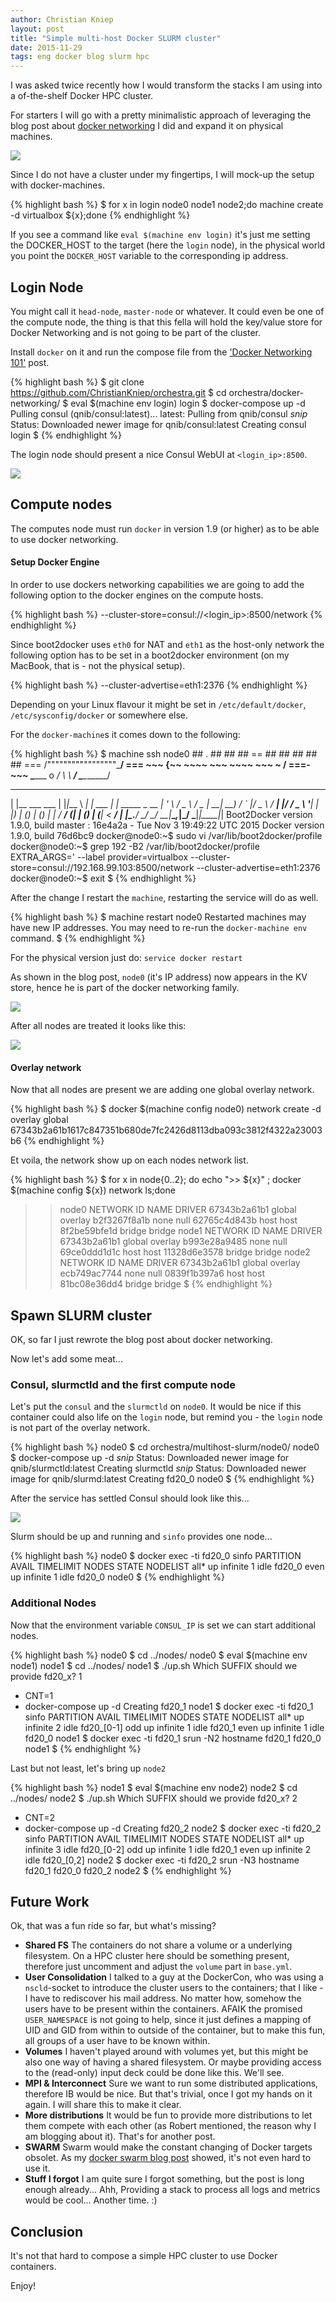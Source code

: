 ```yaml
---
author: Christian Kniep
layout: post
title: "Simple multi-host Docker SLURM cluster"
date: 2015-11-29
tags: eng docker blog slurm hpc
---
```


I was asked twice recently how I would transform the stacks I am using into a of-the-shelf Docker HPC cluster.

For starters I will go with a pretty minimalistic approach of leveraging the blog post about [docker networking](http://qnib.org/2015/11/18/docker-networking/) I did and expand it on physical machines.

![](/pics/2015-11-29/multi_host.png)

Since I do not have a cluster under my fingertips, I will mock-up the setup with docker-machines.

{% highlight bash %}
$ for x in login node0 node1 node2;do machine create -d virtualbox ${x};done
{% endhighlight %}

If you see a command like `eval $(machine env login)` it's just me setting the DOCKER_HOST to the target (here the `login` node), in the physical world you point the `DOCKER_HOST` variable to the corresponding ip address.

## Login Node

You might call it `head-node`, `master-node` or whatever. It could even be one of the compute node, the thing is that this fella will hold the key/value store for Docker Networking and is not going to be part of the cluster.

Install `docker` on it and run the compose file from the ['Docker Networking 101'](http://qnib.org/2015/11/18/docker-networking/) post.


{% highlight bash %}
$ git clone https://github.com/ChristianKniep/orchestra.git
$ cd orchestra/docker-networking/
$ eval $(machine env login)
login $ docker-compose up -d
Pulling consul (qnib/consul:latest)...
latest: Pulling from qnib/consul
*snip*
Status: Downloaded newer image for qnib/consul:latest
Creating consul
login $
{% endhighlight %}

The login node should present a nice Consul WebUI at `<login_ip>:8500`.

![](/pics/2015-11-29/consul_login.png)

## Compute nodes

The computes node must run `docker` in version 1.9 (or higher) as to be able to use docker networking.

#### Setup Docker Engine

In order to use dockers networking capabilities we are going to add the following option to the docker engines on the compute hosts.

{% highlight bash %}
--cluster-store=consul://<login_ip>:8500/network
{% endhighlight %}

Since boot2docker uses `eth0` for NAT and `eth1` as the host-only network the following option has to be set in a boot2docker environment (on my MacBook, that is - not the physical setup).

{% highlight bash %}
--cluster-advertise=eth1:2376
{% endhighlight %}

Depending on your Linux flavour it might be set in `/etc/default/docker`, `/etc/sysconfig/docker` or somewhere else.

For the `docker-machine`s it comes down to the following:

{% highlight bash %}
$ machine ssh node0
                        ##         .
                  ## ## ##        ==
               ## ## ## ## ##    ===
           /"""""""""""""""""\___/ ===
      ~~~ {~~ ~~~~ ~~~ ~~~~ ~~~ ~ /  ===- ~~~
           \______ o           __/
             \    \         __/
              \____\_______/
 _                 _   ____     _            _
| |__   ___   ___ | |_|___ \ __| | ___   ___| | _____ _ __
| '_ \ / _ \ / _ \| __| __) / _` |/ _ \ / __| |/ / _ \ '__|
| |_) | (_) | (_) | |_ / __/ (_| | (_) | (__|   <  __/ |
|_.__/ \___/ \___/ \__|_____\__,_|\___/ \___|_|\_\___|_|
Boot2Docker version 1.9.0, build master : 16e4a2a - Tue Nov  3 19:49:22 UTC 2015
Docker version 1.9.0, build 76d6bc9
docker@node0:~$ sudo vi /var/lib/boot2docker/profile
docker@node0:~$ grep 192 -B2 /var/lib/boot2docker/profile
EXTRA_ARGS='
--label provider=virtualbox
--cluster-store=consul://192.168.99.103:8500/network --cluster-advertise=eth1:2376
docker@node0:~$ exit
$ 
{% endhighlight %}

After the change I restart the `machine`, restarting the service will do as well.

{% highlight bash %}
$ machine restart node0
Restarted machines may have new IP addresses. You may need to re-run the `docker-machine env` command.
$
{% endhighlight %}

For the physical version just do: `service docker restart`

As shown in the blog post, `node0` (it's IP address) now appears in the KV store, hence he is part of the docker networking family.

![](/pics/2015-11-29/consul_kv_init.png)

After all nodes are treated it looks like this:

![](/pics/2015-11-29/consul_kv_all.png)

#### Overlay network

Now that all nodes are present we are adding one global overlay network.

{% highlight bash %}
$ docker $(machine config node0) network create -d overlay global
67343b2a61b1617c847351b680de7fc2426d8113dba093c3812f4322a23003b6
{% endhighlight %}

Et voila, the network show up on each nodes network list.

{% highlight bash %}
$ for x in node{0..2}; do echo ">> ${x}" ; docker $(machine config ${x}) network ls;done
>> node0
NETWORK ID          NAME                DRIVER
67343b2a61b1        global              overlay
b2f3267f8a1b        none                null
62765c4d843b        host                host
8f2be59bfe1d        bridge              bridge
>> node1
NETWORK ID          NAME                DRIVER
67343b2a61b1        global              overlay
b993e28a9485        none                null
69ce0ddd1d1c        host                host
11328d6e3578        bridge              bridge
>> node2
NETWORK ID          NAME                DRIVER
67343b2a61b1        global              overlay
ecb749ac7744        none                null
0839f1b397a6        host                host
81bc08e36dd4        bridge              bridge
$
{% endhighlight %}

## Spawn SLURM cluster

OK, so far I just rewrote the blog post about docker networking.

Now let's add some meat...

### Consul, slurmctld and the first compute node

Let's put the `consul` and the `slurmctld` on `node0`. It would be nice if this container could also life on the `login` node, but remind you - the `login` node is not part of the overlay network.

{% highlight bash %}
node0 $ cd orchestra/multihost-slurm/node0/
node0 $ docker-compose up -d
*snip*
Status: Downloaded newer image for qnib/slurmctld:latest
Creating slurmctld
*snip*
Status: Downloaded newer image for qnib/slurmd:latest
Creating fd20_0
node0 $
{% endhighlight %}

After the service has settled Consul should look like this...

![](/pics/2015-11-29/consul_slurm_node0.png)

Slurm should be up and running and `sinfo` provides one node...

{% highlight bash %}
node0 $ docker exec -ti fd20_0 sinfo
PARTITION AVAIL  TIMELIMIT  NODES  STATE NODELIST
all*         up   infinite      1   idle fd20_0
even         up   infinite      1   idle fd20_0
node0 $
{% endhighlight %}

### Additional Nodes

Now that the environment variable `CONSUL_IP` is set we can start additional nodes.

{% highlight bash %}
node0 $ cd ../nodes/
node0 $ eval $(machine env node1)
node1 $ cd ../nodes/
node1 $ ./up.sh
Which SUFFIX should we provide fd20_x? 1
+ CNT=1
+ docker-compose up -d
Creating fd20_1
node1 $ docker exec -ti fd20_1 sinfo
PARTITION AVAIL  TIMELIMIT  NODES  STATE NODELIST
all*         up   infinite      2   idle fd20_[0-1]
odd          up   infinite      1   idle fd20_1
even         up   infinite      1   idle fd20_0
node1 $ docker exec -ti fd20_1 srun -N2 hostname
fd20_1
fd20_0
node1 $
{% endhighlight %}

Last but not least, let's bring up `node2`

{% highlight bash %}
node1 $ eval $(machine env node2)
node2 $ cd ../nodes/
node2 $ ./up.sh
Which SUFFIX should we provide fd20_x? 2
+ CNT=2
+ docker-compose up -d
Creating fd20_2
node2 $ docker exec -ti fd20_2 sinfo
PARTITION AVAIL  TIMELIMIT  NODES  STATE NODELIST
all*         up   infinite      3   idle fd20_[0-2]
odd          up   infinite      1   idle fd20_1
even         up   infinite      2   idle fd20_[0,2]
node2 $ docker exec -ti fd20_2 srun -N3 hostname
fd20_1
fd20_0
fd20_2
node2 $
{% endhighlight %}

## Future Work

Ok, that was a fun ride so far, but what's missing?


- **Shared FS** The containers do not share a volume or a underlying filesystem. On a HPC cluster here should be something present, therefore just uncomment and adjust the `volume` part in `base.yml`.
- **User Consolidation** I talked to a guy at the DockerCon, who was using a `nscld`-socket to introduce the cluster users to the containers; that I like - I have to rediscover his mail address. No matter how, somehow the users have to be present within the containers. AFAIK the promised `USER_NAMESPACE` is not going to help, since it just defines a mapping of UID and GID from within to outside of the container, but to make this fun, all groups of a user have to be known within.
- **Volumes** I haven't played around with volumes yet, but this might be also one way of having a shared filesystem. Or maybe providing access to the (read-only) input deck could be done like this. We'll see.
- **MPI & Interconnect** Sure we want to  run some distributed applications, therefore IB would be nice. But that's trivial, once I got my hands on it again. I will share this to make it clear.
- **More distributions** It would be fun to provide more distributions to let them compete with each other (as Robert mentioned, the reason why I am blogging about it). That's for another post.
- **SWARM** Swarm would make the constant changing of Docker targets obsolet. As my [docker swarm blog post](http://qnib.org/2015/11/18/docker-swarm/) showed, it's not even hard to use it.
- **Stuff I forgot** I am quite sure I forgot something, but the post is long enough already... Ahh, Providing a stack to process all logs and metrics would be cool... Another time. :)

## Conclusion

It's not that hard to compose a simple HPC cluster to use Docker containers. 

Enjoy!


